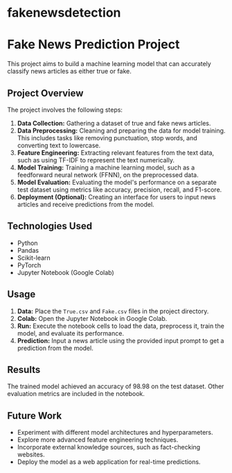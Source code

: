 # fakenewsdetection

# Fake News Prediction Project

This project aims to build a machine learning model that can accurately classify news articles as either true or fake. 

## Project Overview

The project involves the following steps:

1. **Data Collection:** Gathering a dataset of true and fake news articles.
2. **Data Preprocessing:** Cleaning and preparing the data for model training. This includes tasks like removing punctuation, stop words, and converting text to lowercase.
3. **Feature Engineering:** Extracting relevant features from the text data, such as using TF-IDF to represent the text numerically.
4. **Model Training:** Training a machine learning model, such as a feedforward neural network (FFNN), on the preprocessed data.
5. **Model Evaluation:** Evaluating the model's performance on a separate test dataset using metrics like accuracy, precision, recall, and F1-score.
6. **Deployment (Optional):** Creating an interface for users to input news articles and receive predictions from the model.

## Technologies Used

* Python
* Pandas
* Scikit-learn
* PyTorch
* Jupyter Notebook (Google Colab)

## Usage

1. **Data:** Place the `True.csv` and `Fake.csv` files in the project directory.
2. **Colab:** Open the Jupyter Notebook in Google Colab.
3. **Run:** Execute the notebook cells to load the data, preprocess it, train the model, and evaluate its performance.
4. **Prediction:** Input a news article using the provided input prompt to get a prediction from the model.

## Results

The trained model achieved an accuracy of 98.98 on the test dataset. Other evaluation metrics are included in the notebook.

## Future Work

* Experiment with different model architectures and hyperparameters.
* Explore more advanced feature engineering techniques.
* Incorporate external knowledge sources, such as fact-checking websites.
* Deploy the model as a web application for real-time predictions.
